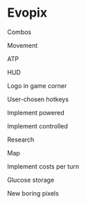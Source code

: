 # Evopix
Combos

Movement

ATP

HUD

Logo in game corner

User-chosen hotkeys

Implement powered

Implement controlled

Research

Map

Implement costs per turn

Glucose storage

New boring pixels
